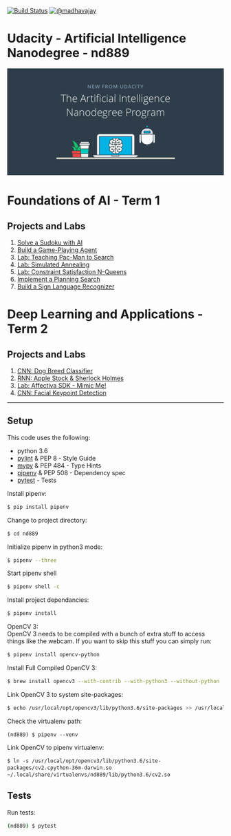 [![Build Status](https://travis-ci.org/madhavajay/nd889.svg?branch=master)](https://travis-ci.org/madhavajay/nd889)
[![@madhavajay](https://img.shields.io/badge/twitter-@madhavajay-blue.svg?style=flat)](http://twitter.com/madhavajay)

# Udacity - Artificial Intelligence Nanodegree - nd889

![AIND](img/udacity_AIND.png)

# Foundations of AI - Term 1
## Projects and Labs

1. [Solve a Sudoku with AI](1_foundations/1_sudoku/)
2. [Build a Game-Playing Agent](1_foundations/2_isolation/)
3. [Lab: Teaching Pac-Man to Search](1_foundations/3_pacman/)
4. [Lab: Simulated Annealing](1_foundations/4_simulated_annealing/)
5. [Lab: Constraint Satisfaction N-Queens](1_foundations/5_nqueens/)
6. [Implement a Planning Search](1_foundations/6_planning/)
7. [Build a Sign Language Recognizer](1_foundations/7_recognizer/)

# Deep Learning and Applications - Term 2
## Projects and Labs
1. [CNN: Dog Breed Classifier](2_deep_learning/1_dog_breed_classifier/)
2. [RNN: Apple Stock & Sherlock Holmes](2_deep_learning/2_rnn_stock_sherlock/)
3. [Lab: Affectiva SDK - Mimic Me!](2_deep_learning/3_cv_mimic_me/)
4. [CNN: Facial Keypoint Detection](2_deep_learning/4_facial_keypoints/)

---

## Setup
This code uses the following:
- python 3.6
- [pylint](http://www.pylint.org) &amp; PEP 8 - Style Guide
- [mypy](http://mypy-lang.org) &amp; PEP 484 - Type Hints
- [pipenv](http://pipenv.org) &amp; PEP 508 - Dependency spec
- [pytest](http://pytest.org) - Tests

Install pipenv:
```bash
$ pip install pipenv
```

Change to project directory:
```bash
$ cd nd889
```

Initialize pipenv in python3 mode:
```bash
$ pipenv --three
```

Start pipenv shell
```bash
$ pipenv shell -c
```

Install project dependancies:
```bash
$ pipenv install
```

OpenCV 3:  
OpenCV 3 needs to be compiled with a bunch of extra stuff to access things like the webcam. If you want to skip this stuff you can simply run:
```bash
$ pipenv install opencv-python
```

Install Full Compiled OpenCV 3:
```bash
$ brew install opencv3 --with-contrib --with-python3 --without-python
```

Link OpenCV 3 to system site-packages:
```bash
$ echo /usr/local/opt/opencv3/lib/python3.6/site-packages >> /usr/local/lib/python3.6/site-packages/opencv3.pth
```

Check the virtualenv path:
```
(nd889) $ pipenv --venv
```

Link OpenCV to pipenv virtualenv:
```
$ ln -s /usr/local/opt/opencv3/lib/python3.6/site-packages/cv2.cpython-36m-darwin.so ~/.local/share/virtualenvs/nd889/lib/python3.6/cv2.so
```

## Tests
Run tests:
```bash
(nd889) $ pytest
```

